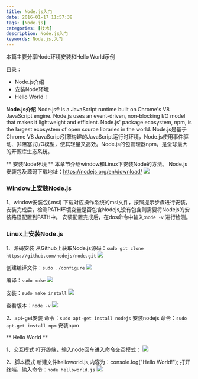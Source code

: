 ```yaml
---
title: Node.js入门
date: 2016-01-17 11:57:38
tags: [Node.js]
categories: [技术]
description: Node.js入门
keywords: Node.js,入门
---
```

本篇主要分享Node环境安装和Hello World示例
<!--more-->
目录：
* Node.js介绍
* 安装Node环境
* Hello World！

**Node.js介绍**
Node.js® is a JavaScript runtime built on Chrome's V8 JavaScript engine. Node.js uses an event-driven, non-blocking I/O model that makes it lightweight and efficient. Node.js' package ecosystem, npm, is the largest ecosystem of open source libraries in the world.
Node.js是基于Chrome V8 JavaScript引擎构建的JavaScript运行时环境，Node.js使用事件驱动、非阻塞式I/O模型，使其轻量又高效。Node.js的包管理器npm，是全球最大的开源库生态系统。

** 安装Node环境 **
本章节介绍window和Linux下安装Node的方法。
Node.js安装包及源码下载地址：https://nodejs.org/en/download/
![](http://7xqlat.com1.z0.glb.clouddn.com/nodejs_install_soft_01.png)

### Window上安装Node.js
1、window安装包(.msi)
下载对应操作系统的msi文件，按照提示步骤进行安装，安装完成后，检测PATH环境变量是否包含Nodejs,没有包含则需要将Nodejs的安装路径配置到PATH中。
安装配置完成后，在dos命令中输入:`node -v` 进行检测。

### Linux上安装Node.js
1、源码安装  <!-- 需要安装Git，没有安装请先安装Git：`sudo apt-get install git` -->
从Github上获取Node.js源码：`sudo git clone https://github.com/nodejs/node.git`
![](http://7xqlat.com1.z0.glb.clouddn.com/nodejs_install_soft_02.png)

创建编译文件：`sudo ./configure`
![](http://7xqlat.com1.z0.glb.clouddn.com/nodejs_install_soft_03.png)

编译：`sudo make`
![](http://7xqlat.com1.z0.glb.clouddn.com/nodejs_install_soft_04.png)

安装：`sudo make install`
![](http://7xqlat.com1.z0.glb.clouddn.com/nodejs_install_soft_05.png)

查看版本：`node -v`
![](http://7xqlat.com1.z0.glb.clouddn.com/nodejs_install_soft_06.png)

2、apt-get安装
命令：`sudo apt-get install nodejs` 安装nodejs
命令：`sudo apt-get install npm` 安装npm

<!--
普通安装：sudo apt-get install 软件名称
修复安装：sudo apt-get -f install 软件名称
重新安装：sudo apt-get --reinstall install 软件名称

移除卸载：sudo apt-get remove 软件名称
清除卸载：sudo apt-get --purge remove 软件名称
          sudo apt-get purge 软件名称 (同时清除配置信息)

查看所有安装的包：dpkg-query -l
查看指定软件：dpkg-query -l 软件名称
-->

** Hello World **

1、交互模式
打开终端，输入node回车进入命令交互模式：
![](http://7xqlat.com1.z0.glb.clouddn.com/nodejs_install_soft_07.png)

2、脚本模式
新建文件helloworld.js,内容为：console.log("Hello World!");
打开终端，输入命令：`node helloworld.js`
![](http://7xqlat.com1.z0.glb.clouddn.com/nodejs_install_soft_08.png)
